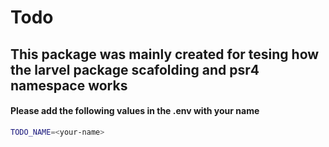 # Todo

## This package was mainly created for tesing how the larvel package scafolding and psr4 namespace works

#### Please add the following values in the .env with your name

```bash
TODO_NAME=<your-name>
```
